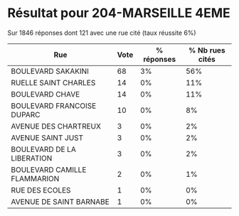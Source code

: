 # Résultat pour 204-MARSEILLE 4EME

Sur 1846 réponses dont 121 avec une rue cité (taux réussite 6%)

| Rue | Vote | % réponses | % Nb rues cités|
|-----|------|------------|----------------|
| BOULEVARD SAKAKINI | 68 | 3% | 56%|
| RUELLE SAINT CHARLES | 14 | 0% | 11%|
| BOULEVARD CHAVE | 14 | 0% | 11%|
| BOULEVARD FRANCOISE DUPARC | 10 | 0% | 8%|
| AVENUE DES CHARTREUX | 3 | 0% | 2%|
| AVENUE SAINT JUST | 3 | 0% | 2%|
| BOULEVARD DE LA LIBERATION | 3 | 0% | 2%|
| BOULEVARD CAMILLE FLAMMARION | 2 | 0% | 1%|
| RUE DES ECOLES | 1 | 0% | 0%|
| AVENUE DE SAINT BARNABE | 1 | 0% | 0%|
